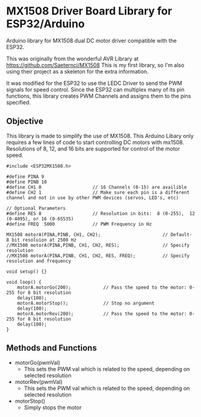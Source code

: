 # MX1508 Driver Board Library for ESP32/Arduino
Arduino library for MX1508 dual DC motor driver compatible with the ESP32.

This was originally from the wonderful AVR Library at https://github.com/Saeterncj/MX1508  This is my first library, so I'm also using their project as a skeleton for the extra information. 

It was modified for the ESP32 to use the LEDC Driver to send the PWM signals for speed control.  Since the ESP32 can multiplex many of its pin functions, this library creates PWM Channels and assigns them to the pins specified.    




## Objective
This library is made to simplify the use of MX1508.  This Arduino Libary only requires a few lines of code to 
start controlling DC motors with mx1508.  Resolutions of 8, 12, and 16 bits are supported for control of the motor speed.
 
```
#include <ESP32MX1508.h>

#define PINA 9
#define PINB 10
#define CH1 0                   // 16 Channels (0-15) are availible
#define CH2 1                   // Make sure each pin is a different channel and not in use by other PWM devices (servos, LED's, etc)

// Optional Parameters
#define RES 8                   // Resolution in bits:  8 (0-255),  12 (0-4095), or 16 (0-65535)     
#define FREQ  5000              // PWM Frequency in Hz    

MX1508 motorA(PINA,PINB, CH1, CH2);                       // Default-  8 bit resoluion at 2500 Hz
//MX1508 motorA(PINA,PINB, CH1, CH2, RES);                // Specify resolution
//MX1508 motorA(PINA,PINB, CH1, CH2, RES, FREQ);          // Specify resolution and frequency

void setup() {}

void loop() {
    motorA.motorGo(200);            // Pass the speed to the motor: 0-255 for 8 bit resolution
    delay(100);
    motorA.motorStop();             // Stop no argument
    delay(100);
    motorA.motorRev(200);           // Pass the speed to the motor: 0-255 for 8 bit resolution
    delay(100);
}
```

## Methods and Functions
  + motorGo(pwmVal)
    - This sets the PWM val which is related to the speed, depending on selected resolution
  + motorRev(pwmVal)
    - This sets the PWM val which is related to the speed, depending on selected resolution
  + motorStop()
    - Simply stops the motor
  
